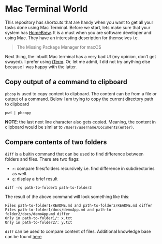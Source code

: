 # Mac Terminal World
This repository has shortcuts that are handy when you want to get all your tasks done using Mac Terminal.
Before we start, lets make sure that your system has [HomeBrew](https://brew.sh/). It is a must when you are software developer and using Mac. They have an interesting description for themselves i.e. 
> The Missing Package Manager for macOS

Next thing, the inbuilt Mac terminal has a very bad UI (my opinion, don't get swayed). I prefer using 
[iTerm](https://iterm2.com/). Or, let me admit, I did not try anything else because I was happy with the latter.

## Copy output of a command to clipboard
`pbcop` is used to copy content to clipboard. The content can be from a file or output of a command. 
Below I am trying to copy the current directory path to clipboard
```shell
pwd | pbcopy
```
**NOTE**: the last next line character also gets copied. Meaning, the content in clipboard would be similar to `/Users/username/Documents(enter)`.


## Compare contents of two folders
`diff` is a buitin command that can be used to find difference between folders and files. There are two flags:
* `r`: compare files/folders recursively i.e. find difference in subdirectories as well. 
* `q`: display a brief result
```shell
diff -rq path-to-folder1 path-to-folder2
```
The result of the above command will look something like this:
```shell
Files path-to-folder1/README.md and path-to-folder2/README.md differ
Files path-to-folder1/docs/demoApp.md and path-to-folder2/docs/demoApp.md differ
Only in path-to-folder1/: x.txt
Only in path-to-folder2/: y.txt

```
`diff` can be used to compare content of files.
Additional knowledge base can be found [here](https://ss64.com/osx/diff.html)
